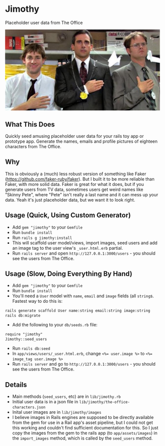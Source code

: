 # Jimothy
Placeholder user data from The Office

![The office characters](https://github.com/mark-mcdermott/jimothy/blob/main/lib/jimothy/images/flonkerton.jpg)

## What This Does

Quickly seed amusing placeholder user data for your rails toy app or prototype  app. Generate the names, emails and profile pictures of eighteen characters from The Office.

## Why

This is obviously a (much) less robust version of something like Faker (https://github.com/faker-ruby/faker). But I built it to be more reliable than Faker, with more solid data. Faker is great for what it does, but if you generate users from TV data, sometimes users get weird names like "Skinny Pete", where "Pete" isn't really a last name and it can mess up your data. Yeah it's just placeholder data, but we want it to look right.

## Usage (Quick, Using Custom Generator)
- Add `gem "jimothy"` to your `Gemfile`
- Run `bundle install`
- Run `rails g jimothy:install`
- This will scaffold user model/views, import images, seed users and add an image tag to the user view's `_user.html.erb` partial.
- Run `rails server` and open `http://127.0.0.1:3000/users` - you should see the users from The Office.

## Usage (Slow, Doing Everything By Hand)
- Add `gem "jimothy"` to your `Gemfile`
- Run `bundle install`
- You'll need a `User` model with `name`, `email` and `image` fields (all `string`s. Fastest way to do this is:
```
rails generate scaffold User name:string email:string image:string
rails db:migrate
```
- Add the following to your `db/seeds.rb` file:
```
require "jimothy"
Jimothy::seed_users
```
- Run `rails db:seed`
- In `app/views/users/_user.html.erb`, change `<%= user.image %>` to `<%= image_tag user.image %>`
- Run `rails server` and go to `http://127.0.0.1:3000/users` - you should see the users from The Office.

## Details
- Main methods (`seed_users`, etc) are in `lib/jimothy.rb`
- Initial user data is in a json file in `lib/jimothy/the-office-characters.json`
- Inital user images are in `lib/jimothy/images`
- I believe images in Rails engines are supposed to be directly available from the gem for use in a Rail app's asset pipeline, but I could not get this working and couldn't find sufficient documentation for this. So I just copy the images from the gem to the rails app (to `app/assets/images`) in the `import_images` method, which is called by the `seed_users` method.

